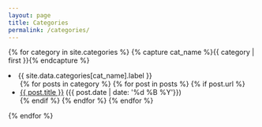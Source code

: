 ```yaml
---
layout: page
title: Categories
permalink: /categories/
---
```



{% for category in site.categories %}
  {% capture cat_name %}{{ category | first }}{% endcapture %}
  <li>{{ site.data.categories[cat_name].label }}
    <ul>
    {% for posts in category %}
      {% for post in posts %}
        {% if post.url %}
          <li><a href="{{ site.baseurl }}{{ post.url }}">{{ post.title }}</a> ({{ post.date | date: '%d %B %Y'}})</li>
        {% endif %}
      {% endfor %}
    {% endfor %}
    </ul>
  </li>
{% endfor %}
